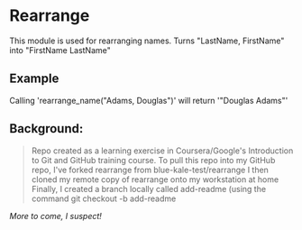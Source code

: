 Rearrange
=========

This module is used for rearranging names.
Turns "LastName, FirstName" into "FirstName LastName"

## Example

Calling 'rearrange_name("Adams, Douglas")' will return '"Douglas Adams"'


## Background:
> Repo created as a learning exercise in Coursera/Google's Introduction to Git and GitHub training course.
> To pull this repo into my GitHub repo, I've forked rearrange from blue-kale-test/rearrange
> I then cloned my remote copy of rearrange onto my workstation at home
> Finally, I created a branch locally called add-readme (using the command git checkout -b add-readme


*More to come, I suspect!*
